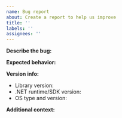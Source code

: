 ```yaml
---
name: Bug report
about: Create a report to help us improve
title: ''
labels: ''
assignees: ''
---
```


<!-- **NOTE:** Remove any parts of the template you do not need and
replace the default text in each section with your own, including this. -->

**Describe the bug:**

<!-- A clear and concise description of the bug. This include a list of reproduction steps. -->

**Expected behavior:**

<!-- A clear and concise description of what you expected to happen. -->

**Version info:**

- Library version:
- .NET runtime/SDK version: 
- OS type and version:

**Additional context:**

<!-- Add any other context about the problem here. -->

